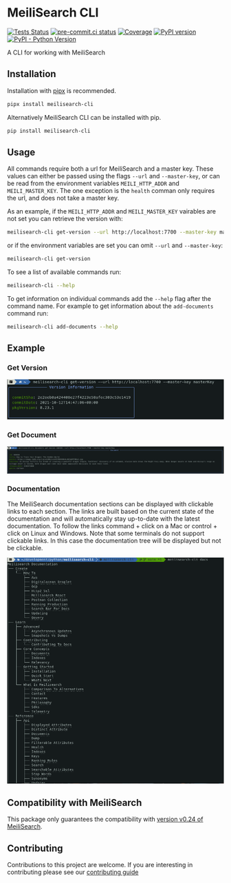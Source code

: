 # MeiliSearch CLI

[![Tests Status](https://github.com/sanders41/meilisearch-cli/workflows/Testing/badge.svg?branch=main&event=push)](https://github.com/sanders41/meilisearch-cli/actions?query=workflow%3ATesting+branch%3Amain+event%3Apush)
[![pre-commit.ci status](https://results.pre-commit.ci/badge/github/sanders41/meilisearch-cli/main.svg)](https://results.pre-commit.ci/latest/github/sanders41/meilisearch-cli/main)
[![Coverage](https://codecov.io/github/sanders41/meilisearch-cli/coverage.svg?branch=main)](https://codecov.io/gh/sanders41/meilisearch-cli)
[![PyPI version](https://badge.fury.io/py/meilisearch-cli.svg)](https://badge.fury.io/py/meilisearch-cli)
[![PyPI - Python Version](https://img.shields.io/pypi/pyversions/meilisearch-cli?color=5cc141)](https://github.com/sanders41/meilisearch-cli)

A CLI for working with MeiliSearch

## Installation

Installation with [pipx](https://github.com/pypa/pipx) is recommended.

```sh
pipx install meilisearch-cli
```

Alternatively MeiliSearch CLI can be installed with pip.

```sh
pip install meilisearch-cli
```

## Usage

All commands require both a url for MeiliSearch and a master key. These values can either be passed
using the flags `--url` and `--master-key`, or can be read from the environment variables
`MEILI_HTTP_ADDR` and `MEILI_MASTER_KEY`. The one exception is the `health` comman only requires the
url, and does not take a master key.

As an example, if the `MEILI_HTTP_ADDR` and `MEILI_MASTER_KEY` vairables are not set you can
retrieve the version with:

```sh
meilisearch-cli get-version --url http://localhost:7700 --master-key masterKey
```

or if the environment variables are set you can omit `--url` and `--master-key`:

```sh
meilisearch-cli get-version
```

To see a list of available commands run:

```sh
meilisearch-cli --help
```

To get information on individual commands add the `--help` flag after the command name. For example
to get information about the `add-documents` command run:

```sh
meilisearch-cli add-documents --help
```

## Example

### Get Version

![Get Version](https://github.com/sanders41/meilisearch-cli/raw/main/imgs/get-version.png)

### Get Document

![Get Document](https://github.com/sanders41/meilisearch-cli/raw/main/imgs/get-document.png)

### Documentation

The MeiliSearch documentation sections can be displayed with clickable links to each section. The
links are built based on the current state of the documentation and will automatically stay
up-to-date with the latest documentation. To follow the links command + click on a Mac or
control + click on Linux and Windows. Note that some terminals do not support clickable links.
In this case the documentation tree will be displayed but not be clickable.

![MeiliSearch Documentation](https://github.com/sanders41/meilisearch-cli/raw/main/imgs/docs.png)

## Compatibility with MeiliSearch

This package only guarantees the compatibility with [version v0.24 of MeiliSearch](https://github.com/meilisearch/MeiliSearch/releases/tag/v0.24.0).

## Contributing

Contributions to this project are welcome. If you are interesting in contributing please see our [contributing guide](CONTRIBUTING.md)

